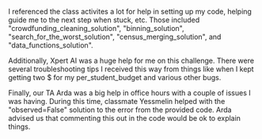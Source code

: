 I referenced the class activites a lot for help in setting up my code, helping guide me to the next step when stuck, etc. Those included "crowdfunding_cleaning_solution", "binning_solution", "search_for_the_worst_solution", "census_merging_solution", and "data_functions_solution".

Additionally, Xpert AI was a huge help for me on this challenge. There were several troubleshooting tips I received this way from things like when I kept getting two $ for my per_student_budget and various other bugs.

Finally, our TA Arda was a big help in office hours with a couple of issues I was having. During this time, classmate Yessmelin helped with the "observed=False" solution to the error from the provided code. Arda advised us that commenting this out in the code would be ok to explain things.
